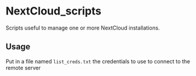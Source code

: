 # NextCloud_scripts
Scripts useful to manage one or more NextCloud installations.

## Usage

Put in a file named `list_creds.txt` the credentials to use to connect to the remote server
